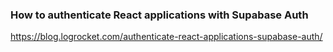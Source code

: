 ### How to authenticate React applications with Supabase Auth
https://blog.logrocket.com/authenticate-react-applications-supabase-auth/